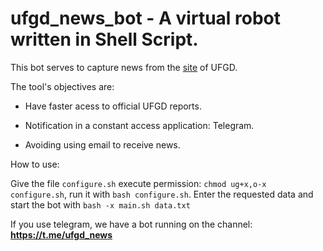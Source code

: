 # **ufgd_news_bot - A virtual robot written in Shell Script.**

This bot serves to capture news from the [site](https://ufgd.edu.br/informes)
of UFGD.

The tool's objectives are:

- Have faster acess to official UFGD reports.

- Notification in a constant access application: Telegram.

- Avoiding using email to receive news.

How to use:

Give the file `configure.sh` execute permission: `chmod ug+x,o-x configure.sh`,
run it with `bash configure.sh`. Enter the requested data and start the bot
with `bash -x main.sh data.txt`

If you use telegram, we have a bot running on the channel:
**https://t.me/ufgd_news**
